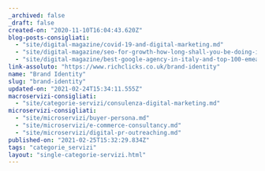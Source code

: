 ```yaml
---
_archived: false
_draft: false
created-on: "2020-11-10T16:04:43.620Z"
blog-posts-consigliati:
  - "site/digital-magazine/covid-19-and-digital-marketing.md"
  - "site/digital-magazine/seo-for-growth-how-long-shall-you-be-doing-it.md"
  - "site/digital-magazine/best-google-agency-in-italy-and-top-100-emea.md"
link-assoluto: "https://www.richclicks.co.uk/brand-identity"
name: "Brand Identity"
slug: "brand-identity"
updated-on: "2021-02-24T15:34:11.555Z"
macroservizi-consigliati:
  - "site/categorie-servizi/consulenza-digital-marketing.md"
microservizi-consigliati:
  - "site/microservizi/buyer-persona.md"
  - "site/microservizi/e-commerce-consultancy.md"
  - "site/microservizi/digital-pr-outreaching.md"
published-on: "2021-02-25T15:32:29.834Z"
tags: "categorie_servizi"
layout: "single-categorie-servizi.html"
---
```



